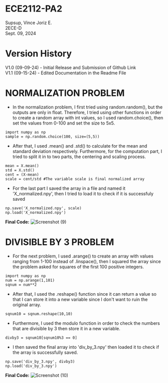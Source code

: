 # ECE2112-PA2
Supsup, Vince Joriz E.  
2ECE-D  
Sept. 09, 2024  
# Version History
V1.0 (09-09-24) - Initial Release and Submission of Github Link  
V1.1 (09-15-24) - Edited Documentation in the Readme File
# NORMALIZATION PROBLEM
* In the normalization problem, I first tried using random.random(), but the outputs are only in float. Therefore, I tried using other functions in order to create a random array with int values, so I used random.choice(), then set the values from 0-100 and set the size to 5x5. 
```
import numpy as np
sample = np.random.choice(100, size=(5,5))
```
* After that, I used .mean() and .std() to calculate for the mean and standard deviation respectively. Furthermore, for the computation part, I tried to split it in to two parts, the centering and scaling process.
```
mean = X.mean() 
std = X.std()
cent = (X-mean)
scale = cent/std #The variable scale is final normalized array
```
* For the last part I saved the array in a file and named it 'X_normalized.npy', then I tried to load it to check if it is successfuly saved
```
np.save('X_normalized.npy', scale)
np.load('X_normalized.npy')
```
**Final Code:**
![Screenshot (9)](https://github.com/user-attachments/assets/4337d33c-83b2-468e-837d-0dea9b397975)
# DIVISIBLE BY 3 PROBLEM
* For the next problem, I used .arange() to create an array with values ranging from 1-100 instead of .linspace(), then I squared the array since the problem asked for squares of the first 100 positive integers. 
```
import numpy as np
num = np.arange(1,101)
sqnum = num**2
```
* After that, I used the .reshape() function since it can return a value so that I can store it into a new variable since I don't want to ruin the original array. 
```
sqnum10 = sqnum.reshape(10,10)
```
* Furthermore, I used the modulo function in order to check the numbers that are divisible by 3 then store it in a new variable.
```
divby3 = sqnum10[sqnum10%3 == 0]
```
* I then saved the final array into 'div_by_3.npy' then loaded it to check if the array is successfully saved.
```
np.save('div_by_3.npy', divby3)
np.load('div_by_3.npy')
```
**Final Code:**
![Screenshot (10)](https://github.com/user-attachments/assets/0c03f022-b1e7-4f0e-a365-19324c1bf81c)
